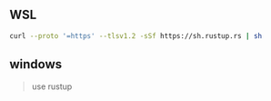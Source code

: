## WSL 

```sh
curl --proto '=https' --tlsv1.2 -sSf https://sh.rustup.rs | sh
```

## windows 

> use rustup
